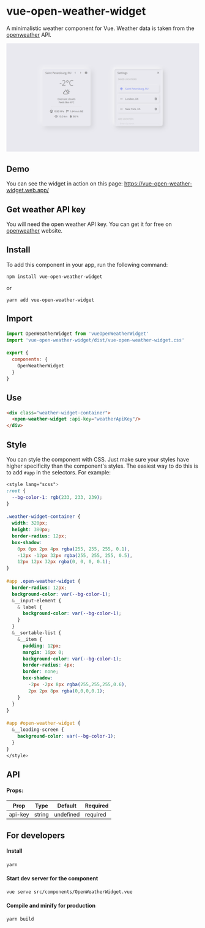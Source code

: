 # vue-open-weather-widget


A minimalistic weather component for Vue. Weather data is taken from the [openweather](https://openweathermap.org/current) API.

<img src="./.github/media/main-banner.png"/>

## Demo

You can see the widget in action on this page:
https://vue-open-weather-widget.web.app/

## Get weather API key

You will need the open weather API key. You can get it for free on [openweather](https://openweathermap.org/current) website.

## Install

To add this component in your app, run the following command:

```
npm install vue-open-weather-widget
```
or
```
yarn add vue-open-weather-widget
```


## Import

```js
import OpenWeatherWidget from 'vueOpenWeatherWidget'
import 'vue-open-weather-widget/dist/vue-open-weather-widget.css'

export {
  components: {
    OpenWeatherWidget
  }
}
```

## Use

```html
<div class="weather-widget-container">
  <open-weather-widget :api-key="weatherApiKey"/>
</div>
```

## Style

You can style the component with CSS. Just make sure your styles have higher specificity than the component's styles. The easiest way to do this is to add `#app` in the selectors. For example:

```SCSS
<style lang="scss">
:root {
  --bg-color-1: rgb(233, 233, 239);
}

.weather-widget-container {
  width: 320px;
  height: 380px;
  border-radius: 12px;
  box-shadow: 
    0px 0px 2px 4px rgba(255, 255, 255, 0.1),
    -12px -12px 32px rgba(255, 255, 255, 0.5),
    12px 12px 32px rgba(0, 0, 0, 0.1);
}

#app .open-weather-widget {
  border-radius: 12px;
  background-color: var(--bg-color-1);
  &__input-element {
    & label {
      background-color: var(--bg-color-1);
    }
  }
  &__sortable-list {
    &__item {
      padding: 12px;
      margin: 16px 0;
      background-color: var(--bg-color-1);
      border-radius: 4px;
      border: none;
      box-shadow: 
        -2px -2px 8px rgba(255,255,255,0.6), 
        2px 2px 8px rgba(0,0,0,0.1);
    }
  }
}

#app #open-weather-widget {
  &__loading-screen {
    background-color: var(--bg-color-1);
  }
}
</style>
```

## API

#### Props:

<table>
  <thead>
    <tr>
      <th>Prop</th>
      <th>Type</th>
      <th>Default</th>
      <th>Required</th>
    </tr>
  </thead>
  <tbody>
    <tr>
      <td>
        api-key
      </td>
      <td>
        string
      </td>
      <td>
        undefined
      </td>
      <td>
        required
      </td>
    </tr>
  </tbody>
</table>

## For developers

#### Install
```
yarn
```

#### Start dev server for the component
```
vue serve src/components/OpenWeatherWidget.vue
```

#### Compile and minify for production
```
yarn build
```